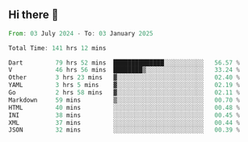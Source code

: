 ## Hi there 👋

<!--START_SECTION:waka-->

```rust
From: 03 July 2024 - To: 03 January 2025

Total Time: 141 hrs 12 mins

Dart         79 hrs 52 mins  ██████████████░░░░░░░░░░░   56.57 %
V            46 hrs 56 mins  ████████▒░░░░░░░░░░░░░░░░   33.24 %
Other        3 hrs 23 mins   ▓░░░░░░░░░░░░░░░░░░░░░░░░   02.40 %
YAML         3 hrs 5 mins    ▓░░░░░░░░░░░░░░░░░░░░░░░░   02.19 %
Go           2 hrs 58 mins   ▓░░░░░░░░░░░░░░░░░░░░░░░░   02.11 %
Markdown     59 mins         ▒░░░░░░░░░░░░░░░░░░░░░░░░   00.70 %
HTML         40 mins         ░░░░░░░░░░░░░░░░░░░░░░░░░   00.48 %
INI          38 mins         ░░░░░░░░░░░░░░░░░░░░░░░░░   00.45 %
XML          37 mins         ░░░░░░░░░░░░░░░░░░░░░░░░░   00.44 %
JSON         32 mins         ░░░░░░░░░░░░░░░░░░░░░░░░░   00.39 %
```

<!--END_SECTION:waka-->

<!--
**mathiskakal/mathiskakal** is a ✨ _special_ ✨ repository because its `README.md` (this file) appears on your GitHub profile.

Here are some ideas to get you started:

- 🔭 I’m currently working on ...
- 🌱 I’m currently learning ...
- 👯 I’m looking to collaborate on ...
- 🤔 I’m looking for help with ...
- 💬 Ask me about ...
- 📫 How to reach me: ...
- 😄 Pronouns: ...
- ⚡ Fun fact: ...
-->
